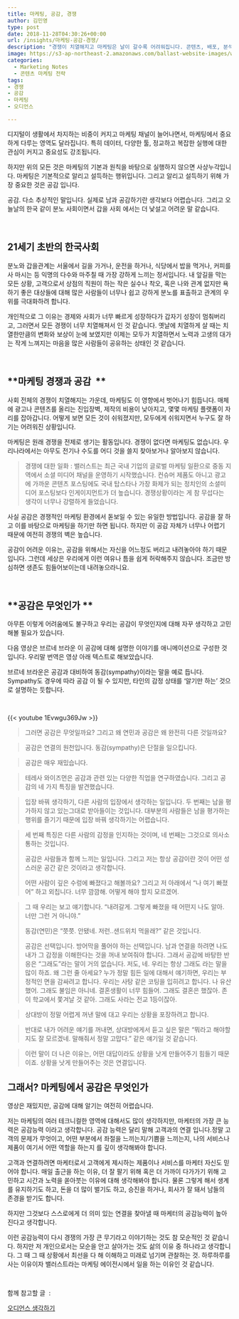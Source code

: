 ```yaml
---
title: 마케팅, 공감, 경쟁
author: 김민영
type: post
date: 2018-11-28T04:30:26+00:00
url: /insights/마케팅-공감-경쟁/
description: "경쟁이 치열해지고 마케팅은 날이 갈수록 어려워집니다. 콘텐츠, 배포, 분석 기술도 시간이 갈수록 평준화됩니다. 이렇게 경쟁이 치열해질수록 마케팅의 기본과 근간이 중요해집니다. 마케팅에서 가장 중요한 근본 중 하나는 공감입니다. 공감은 무엇이고, 마케팅에서 왜, 어떻게 중요할까요?"
image: https://s3-ap-northeast-2.amazonaws.com/ballast-website-images/wp-content/uploads/2018/11/28133301/shutterstock_597310217-2-285x300.jpg
categories:
  - Marketing Notes
  - 콘텐츠 마케팅 전략
tags:
- 경쟁
- 공감
- 마케팅
- 오디언스

---
```

디지털이 생활에서 차지하는 비중이 커지고 마케팅 채널이 늘어나면서, 마케팅에서 중요하게 다루는 영역도 달라집니다. 특히 데이터, 다양한 툴, 정교하고 복잡한 실행에 대한 관심이 커지고 중요성도 강조됩니다.
  
하지만 위의 모든 것은 마케팅의 기본과 원칙을 바탕으로 실행하지 않으면 사상누각입니다. 마케팅은 기본적으로 알리고 설득하는 행위입니다. 그리고 알리고 설득하기 위해 가장 중요한 것은 공감 입니다.
  
공감. 다소 추상적인 말입니다. 실제로 남과 공감하기란 생각보다 어렵습니다. 그리고 오늘날의 한국 같이 분노 사회이면서 갑을 사회 에서는 더 낯설고 어려운 말 같습니다.

&nbsp;

## **21세기 초반의 한국사회**

분노와 갑을관계는 서울에서 길을 가거나, 운전을 하거나, 식당에서 밥을 먹거나, 커피를 사 마시는 등 익명의 다수와 마주칠 때 가장 강하게 느끼는 정서입니다. 내 앞길을 막는 모든 상황, 고객으로서 상점의 직원이 하는 작은 실수나 착오, 혹은 나와 관계 없지만 욕하기 좋은 대상들에 대해 많은 사람들이 너무나 쉽고 강하게 분노를 표출하고 관계의 우위를 극대화하려 합니다.
  
개인적으로 그 이유는 경제와 사회가 너무 빠르게 성장하다가 갑자기 성장이 멈춰버리고, 그러면서 모든 경쟁이 너무 치열해져서 인 것 같습니다. 옛날에 치열하게 살 때는 치열한만큼의 변화와 보상이 눈에 보였지만 이제는 모두가 치열하면서 노력과 고생의 대가는 작게 느껴지는 마음을 많은 사람들이 공유하는 상태인 것 같습니다.

&nbsp;

## **마케팅 경쟁과 공감  **

사회 전체의 경쟁이 치열해지는 가운데, 마케팅도 이 영향에서 벗어나기 힘듭니다. 매체에 광고나 콘텐츠를 올리는 진입장벽, 제작의 비용이 낮아지고, 몇몇 마케팅 플랫폼이 자리를 잡아갑니다. 어떻게 보면 모든 것이 쉬워졌지만, 모두에게 쉬워지면서 누구도 잘 하기는 어려워진 상황입니다.
  
마케팅은 원래 경쟁을 전제로 생기는 활동입니다. 경쟁이 없다면 마케팅도 없습니다. 우리나라에서는 아무도 전기나 수도를 어디 것을 쓸지 찾아보거나 알아보지 않습니다.

> 경쟁에 대한 일화 : 밸러스트는 최근 국내 기업의 글로벌 마케팅 일환으로 중동 지역에서 소셜 미디어 채널을 운영하기 시작했습니다. 컨슈머 제품도 아니고 광고에 가까운 콘텐츠 포스팅에도 국내 탑스타나 가장 화제가 되는 정치인의 소셜미디어 포스팅보다 인게이지먼트가 더 높습니다. 경쟁상황이라는 게 참 무섭다는 생각이 너무나 강렬하게 들었습니다.

사실 공감은 경쟁적인 마케팅 환경에서 돋보일 수 있는 유일한 방법입니다. 공감을 잘 하고 이를 바탕으로 마케팅을 하기만 하면 됩니다. 하지만 이 공감 자체가 너무나 어렵기 때문에 여전히 경쟁의 벽은 높습니다.

공감이 어려운 이유는, 공감을 위해서는 자신을 어느정도 버리고 내려놓아야 하기 때문입니다. 그런데 세상은 우리에게 이런 여유나 틈을 쉽게 허락해주지 않습니다. 조금만 방심하면 생존도 힘들어보이는데 내려놓으라니요.

&nbsp;

## **공감은 무엇인가 **

아무튼 이렇게 어려움에도 불구하고 우리는 공감이 무엇인지에 대해 자꾸 생각하고 고민해볼 필요가 있습니다.

다음 영상은 브르네 브라운 이 공감에 대해 설명한 이야기를 애니메이션으로 구성한 것입니다. 우리말 번역은 영상 아래 텍스트로 해보았습니다.

브르네 브라운은 공감과 대비하여 동감(sympathy)이라는 말을 예로 듭니다. Sympathy도 경우에 따라 공감 이 될 수 있지만, 타인의 감정 상태를 &#8216;알기만 하는&#8217; 것으로 설명하는 듯합니다.

&nbsp;

{{< youtube 1Evwgu369Jw >}}

> 그러면 공감은 무엇일까요? 그리고 왜 연민과 공감은 왜 완전히 다른 것일까요?
  
> 공감은 연결의 원천입니다. 동감(sympathy)은 단절을 일으킵니다.
  
> 공감은 매우 재밌습니다.
  
> 테레사 와이즈먼은 공감과 관련 있는 다양한 직업을 연구하였습니다. 그리고 공감의 네 가지 특징을 발견했습니다.
  
> 입장 바꿔 생각하기, 다른 사람의 입장에서 생각하는 일입니다. 두 번째는 남을 평가하지 않고 있는그대로 받아들이는 것입니다. 대부분의 사람들은 남을 평가하는 행위를 즐기기 때문에 입장 바꿔 생각하기는 어렵습니다.
  
> 세 번째 특징은 다른 사람의 감정을 인지하는 것이며, 네 번째는 그것으로 의사소통하는 것입니다.
> 
> 공감은 사람들과 함께 느끼는 일입니다. 그리고 저는 항상 공감이란 것이 어떤 성스러운 공간 같은 것이라고 생각합니다.
> 
> 어떤 사람이 깊은 수렁에 빠졌다고 해볼까요? 그리고 저 아래에서 “나 여기 빠졌어” 하고 외칩니다. 너무 깜깜해. 어떻게 해야 할지 모르겠어.
  
> 그 때 우리는 보고 얘기합니다. “내려갈게. 그렇게 빠졌을 때 어떤지 나도 알아. 너만 그런 거 아니야.”
> 
> 동감(연민)은 “쯧쯧. 안됐네. 저런..샌드위치 먹을래?” 같은 것입니다.
> 
> 공감은 선택입니다. 방어막을 풀어야 하는 선택입니다. 남과 연결을 하려면 나도 내가 그 감정을 이해한다는 것을 꺼내 보여줘야 합니다. 그래서 공감에 바탕한 반응은 “그래도”라는 말이 거의 없습니다. 저도, 네. 우리는 항상 그래도 라는 말을 많이 하죠. 왜 그런 줄 아세요? 누가 정말 힘든 일에 대해서 얘기하면, 우리는 부정적인 면을 감싸려고 합니다. 우리는 사탕 같은 코팅을 입히려고 합니다. 나 유산했어. 그래도 불임은 아니네. 결혼생활이 너무 힘들어. 그래도 결혼은 했잖아. 존이 학교에서 쫓겨날 것 같아. 그래도 사라는 전교 1등이잖아.
  
> 상대방이 정말 어렵게 꺼낸 말에 대고 우리는 상황을 포장하려고 합니다.
  
> 반대로 내가 어려운 얘기를 꺼내면, 상대방에게서 듣고 싶은 말은 “뭐라고 해야할지도 잘 모르겠네. 말해줘서 정말 고맙다.” 같은 얘기일 것 같습니다.
  
> 이런 말이 더 나은 이유는, 어떤 대답이라도 상황을 낫게 만들어주기 힘들기 때문이죠. 상황을 낫게 만들어주는 것은 연결입니다.

## 

## **그래서? 마케팅에서 공감은 무엇인가**

영상은 재밌지만, 공감에 대해 알기는 여전히 어렵습니다.
  
저는 마케팅의 여러 테크니컬한 영역에 대해서도 많이 생각하지만, 마케터의 가장 큰 능력은 공감능력 이라고 생각합니다. 공감 능력은 달리 말해 고객과의 연결 입니다.정말 고객의 문제가 무엇이고, 어떤 부분에서 좌절을 느끼는지/기쁨을 느끼는지, 나의 서비스나 제품이 여기서 어떤 역할을 하는지 를 깊이 생각해봐야 합니다.

고객과 연결하려면 마케터로서 고객에게 제시하는 제품이나 서비스를 마케터 자신도 믿어야 합니다. 매일 출근을 하는 이유, 더 잘 팔기 위해 혹은 더 가까이 다가가기 위해 고민하고 시간과 노력을 쏟아붓는 이유에 대해 생각해봐야 합니다. 물론 그렇게 해서 생계를 유지하기도 하고, 돈을 더 많이 벌기도 하고, 승진을 하거나, 회사가 잘 돼서 남들의 존경을 받기도 합니다.

하지만 그것보다 스스로에게 더 의미 있는 연결을 찾아낼 때 마케터의 공감능력이 높아진다고 생각합니다.

이런 공감능력이 다시 경쟁의 가장 큰 무기라고 이야기하는 것도 참 모순적인 것 같습니다. 하지만 저 개인으로서는 모순을 안고 살아가는 것도 삶의 이유 중 하나라고 생각합니다. 그 때 그 때 상황에서 최선을 다 해 이해하고 미래로 넘기며 관찰하는 것. 하루하루를 사는 이유이자 밸러스트라는 마케팅 에이전시에서 일을 하는 이유인 것 같습니다.

&nbsp;

함께 참고할 글  :

<a href="/insights/%ec%bd%98%ed%85%90%ec%b8%a0-%eb%a7%88%ec%bc%80%ed%8c%85%ec%9d%98-%ec%b2%ab%ea%b1%b8%ec%9d%8c-%ec%98%a4%eb%94%94%ec%96%b8%ec%8a%a4-%ec%9d%b4%ed%95%b4/" target="_blank" rel="noopener">오디언스 생각하기</a>